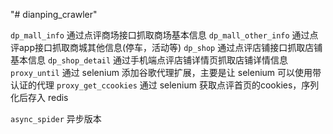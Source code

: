"# dianping_crawler" 

`dp_mall_info` 通过点评商场接口抓取商场基本信息
`dp_mall_other_info` 通过点评app接口抓取商城其他信息(停车，活动等)
`dp_shop` 通过点评店铺接口抓取店铺基本信息
`dp_shop_detail` 通过手机端点评店铺详情页抓取店铺详情信息
`proxy_until` 通过 selenium 添加谷歌代理扩展，主要是让 selenium 可以使用带认证的代理
`proxy_get_ccookies` 通过 selenium 获取点评首页的cookies，序列化后存入 redis


`async_spider` 异步版本
